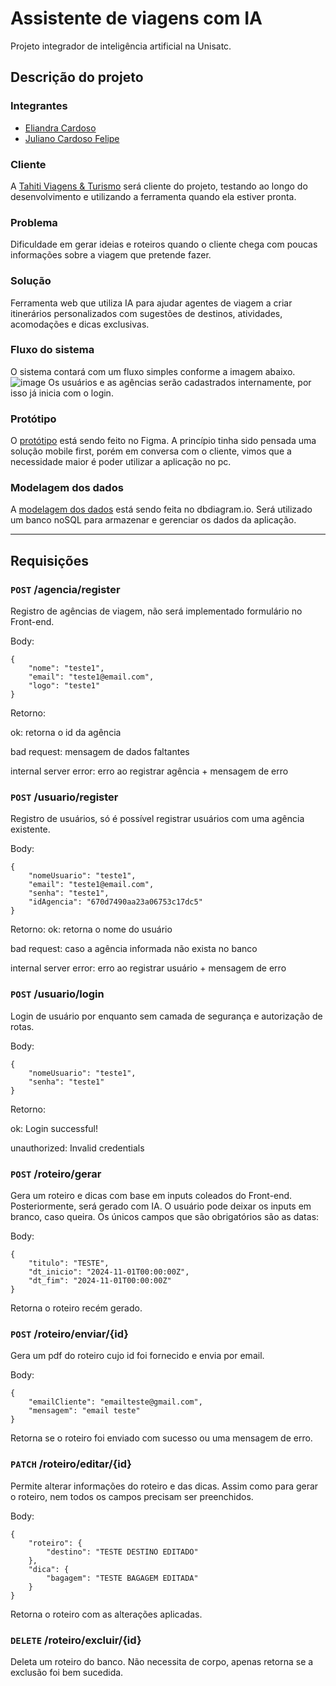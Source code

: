 # Assistente de viagens com IA

Projeto integrador de inteligência artificial na Unisatc.

## Descrição do projeto

### Integrantes

- [Eliandra Cardoso](https://github.com/ardnaile)
- [Juliano Cardoso Felipe](https://github.com/julianocfelipe)

### Cliente
A [Tahiti Viagens & Turismo](https://www.instagram.com/tahiti_viagens/) será cliente do projeto, testando ao longo do desenvolvimento e utilizando a ferramenta quando ela estiver pronta.

### Problema
Dificuldade em gerar ideias e roteiros quando o cliente chega com poucas informações sobre a viagem que pretende fazer.

### Solução
Ferramenta web que utiliza IA para ajudar agentes de viagem a criar itinerários personalizados com sugestões de destinos, atividades, acomodações e dicas exclusivas. 

### Fluxo do sistema
O sistema contará com um fluxo simples conforme a imagem abaixo.
![image](https://github.com/user-attachments/assets/5138b31d-f24c-4175-b83f-49c44acfb078)
Os usuários e as agências serão cadastrados internamente, por isso já inicia com o login.

### Protótipo
O [protótipo](https://www.figma.com/design/F1GwuW1vkJ7PzmWurU243I/projeto-integrador-ia?node-id=0-1&t=lzzX7vj8duGQ8Tsv-0) está sendo feito no Figma. A princípio tinha sido pensada uma solução mobile first, porém em conversa com o cliente, vimos que a necessidade maior é poder utilizar a aplicação no pc.

### Modelagem dos dados
A [modelagem dos dados](https://dbdiagram.io/d/modelagem-projeto-ia-66d257a6eef7e08f0e47324e) está sendo feita no dbdiagram.io. Será utilizado um banco noSQL para armazenar e gerenciar os dados da aplicação.

---
## Requisições

### `POST` /agencia/register
Registro de agências de viagem, não será implementado formulário no Front-end.

Body:
```
{
	"nome": "teste1",
	"email": "teste1@email.com",
	"logo": "teste1"
}
```

Retorno:

ok: retorna o id da agência

bad request: mensagem de dados faltantes

internal server error: erro ao registrar agência + mensagem de erro

### `POST` /usuario/register
Registro de usuários, só é possível registrar usuários com uma agência existente.

Body:
```
{
	"nomeUsuario": "teste1",
	"email": "teste1@email.com",
	"senha": "teste1",
	"idAgencia": "670d7490aa23a06753c17dc5"
}
```

Retorno:
ok: retorna o nome do usuário

bad request: caso a agência informada não exista no banco

internal server error: erro ao registrar usuário + mensagem de erro

### `POST` /usuario/login
Login de usuário por enquanto sem camada de segurança e autorização de rotas.

Body:
```
{
	"nomeUsuario": "teste1",
	"senha": "teste1"
}
```

Retorno:

ok: Login successful!

unauthorized: Invalid credentials

### `POST` /roteiro/gerar
Gera um roteiro e dicas com base em inputs coleados do Front-end. Posteriormente, será gerado com IA. O usuário pode deixar os inputs em branco, caso queira. Os únicos campos que são obrigatórios são as datas:

Body:
```
{
	"titulo": "TESTE",
  	"dt_inicio": "2024-11-01T00:00:00Z",
	"dt_fim": "2024-11-01T00:00:00Z"
}
```

Retorna o roteiro recém gerado.


### `POST` /roteiro/enviar/{id}
Gera um pdf do roteiro cujo id foi fornecido e envia por email.

Body:
```
{
	"emailCliente": "emailteste@gmail.com",
	"mensagem": "email teste"
}
```
Retorna se o roteiro foi enviado com sucesso ou uma mensagem de erro.


### `PATCH` /roteiro/editar/{id}
Permite alterar informações do roteiro e das dicas. Assim como para gerar o roteiro, nem todos os campos precisam ser preenchidos.

Body:
```
{
	"roteiro": {
		"destino": "TESTE DESTINO EDITADO"
	},
	"dica": {
		"bagagem": "TESTE BAGAGEM EDITADA"
	}
}
```

Retorna o roteiro com as alterações aplicadas.

### `DELETE` /roteiro/excluir/{id}
Deleta um roteiro do banco. Não necessita de corpo, apenas retorna se a exclusão foi bem sucedida.


